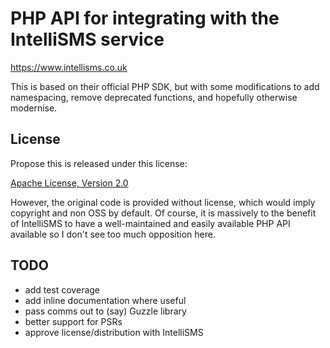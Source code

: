 # PHP API for integrating with the IntelliSMS service

https://www.intellisms.co.uk

This is based on their official PHP SDK, but with some modifications to add namespacing, remove deprecated functions,
and hopefully otherwise modernise.


## License

Propose this is released under this license:

[Apache License, Version 2.0](http://www.apache.org/licenses/LICENSE-2.0.html)

However, the original code is provided without license, which would imply copyright and non
OSS by default. Of course, it is massively to the benefit of IntelliSMS to have a
well-maintained and easily available PHP API available so I don't see too much
opposition here.


## TODO

- add test coverage
- add inline documentation where useful
- pass comms out to (say) Guzzle library
- better support for PSRs
- approve license/distribution with IntelliSMS

